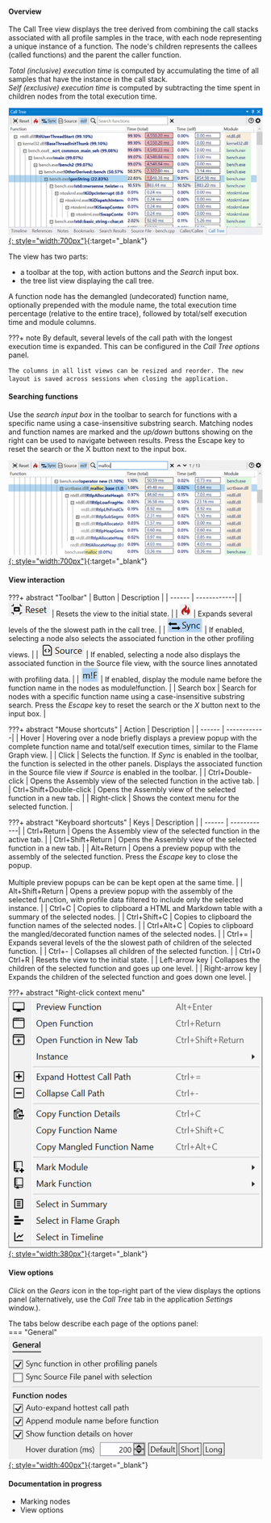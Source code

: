 #### Overview

The Call Tree view displays the tree derived from combining the call stacks associated with all profile samples in the trace, with each node representing a unique instance of a function. The node's children represents the callees (called functions) and the parent the caller function.  

*Total (inclusive) execution time* is computed by accumulating the time of all samples that have the instance in the call stack.  
*Self (exclusive) execution time* is computed by subtracting the time spent in children nodes from the total execution time.

[![Profiling UI screenshot](img/call-tree-view_1081x540.png){: style="width:700px"}](img/call-tree-view_1081x540.png){:target="_blank"}

The view has two parts:  

- a toolbar at the top, with action buttons and the *Search* input box.
- the tree list view displaying the call tree.  
  
A function node has the demangled (undecorated) function name, optionally prepended with the module name, the total execution time percentage (relative to the entire trace),  followed by total/self execution time and module columns.

???+ note
    By default, several levels of the call path with the longest execution time is expanded. This can be configured in the *Call Tree options* panel.  

    The columns in all list views can be resized and reorder. The new layout is saved across sessions when closing the application.

#### Searching functions

Use the *search input box* in the toolbar to search for functions with a specific name using a case-insensitive substring search. Matching nodes and function names are marked and the *up/down* buttons showing on the right can be used to navigate between results. Press the Escape key to reset the search or the X button next to the input box.

[![Profiling UI screenshot](img/call-tree-search_1077x402.png){: style="width:700px"}](img/call-tree-search_1077x402.png){:target="_blank"}

#### View interaction

???+ abstract "Toolbar"
    | Button | Description |
    | ------ | ------------|
    | ![](img/flame-graph-toolbar-reset.png) | Resets the view to the initial state. |
    | ![](img/call-tree-toobar-flame.png) | Expands several levels of the the slowest path in the call tree. |
    | ![](img/flame-graph-toolbar-sync.png) | If enabled, selecting a node also selects the associated function in the other profiling views. |
    | ![](img/flame-graph-toolbar-source.png) | If enabled, selecting a node also displays the associated function in the Source file view, with the source lines annotated with profiling data. |
    | ![](img/flame-graph-toolbar-module.png) | If enabled, display the module name before the function name in the nodes as module!function. |
    | Search box | Search for nodes with a specific function name using a case-insensitive substring search. Press the *Escape* key to reset the search or the *X* button next to the input box. |

???+ abstract "Mouse shortcuts"
    | Action | Description |
    | ------ | ------------|
    | Hover |  Hovering over a node briefly displays a preview popup with the complete function name and total/self execution times, similar to the Flame Graph view. |
    | Click | Selects the function. If *Sync* is enabled in the toolbar, the function is selected in the other panels. Displays the associated function in the Source file view if *Source* is enabled in the toolbar. |
    | Ctrl+Double-click | Opens the Assembly view of the selected function in the active tab. |
    | Ctrl+Shift+Double-click | Opens the Assembly view of the selected function in a new tab. |
    | Right-click | Shows the context menu for the selected function. |

???+ abstract "Keyboard shortcuts"
    | Keys | Description |
    | ------ | ------------|
    | Ctrl+Return | Opens the Assembly view of the selected function in the active tab. |
    | Ctrl+Shift+Return | Opens the Assembly view of the selected function in a new tab. |
    | Alt+Return | Opens a preview popup with the assembly of the selected function. Press the *Escape* key to close the popup.<br><br>Multiple preview popups can be can be kept open at the same time. |
    | Alt+Shift+Return | Opens a preview popup with the assembly of the selected function, with profile data filtered to include only the selected instance. |
    | Ctrl+C | Copies to clipboard a HTML and Markdown table with a summary of the selected nodes. |
    | Ctrl+Shift+C | Copies to clipboard the function names of the selected nodes. |
    | Ctrl+Alt+C | Copies to clipboard the mangled/decorated function names of the selected nodes. |
    | Ctrl+= | Expands several levels of the the slowest path of children of the selected function. |
    | Ctrl+- | Collapses all children of the selected function. |
    | Ctrl+0<br>Ctrl+R |  Resets the view to the initial state. |
    | Left-arrow key | Collapses the children of the selected function and goes up one level. |
    | Right-arrow key | Expands the children of the selected function and goes down one level. |
    
???+ abstract "Right-click context menu"
    [![Profiling UI screenshot](img/call-tree-context-menu_524x517.png){: style="width:380px"}](img/call-tree-context-menu_524x517.png){:target="_blank"}  

#### View options

*Click* on the *Gears* icon in the top-right part of the view displays the options panel (alternatively, use the *Call Tree* tab in the application *Settings* window.).  

The tabs below describe each page of the options panel:  
=== "General"
    [![Profiling UI screenshot](img/call-options-general_584x282.png){: style="width:400px"}](img/call-options-general_584x282.png){:target="_blank"} 

#### Documentation in progress
- Marking nodes
- View options